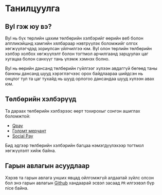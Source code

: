 # Танилцуулга

## Byl гэж юу вэ?

Byl нь бүх төрлийн цахим төлбөрийн хэлбэрийг өөрийн веб болон аппликэйшнд хамгийн хялбараар нэвтрүүлэх боломжийг олгох хөгжүүлэгчдэд зориулсан үйлчилгээ юм. Byl олон төрлийн төлбөрийн хэлбэр холбох хөгжүүлэлт болон тогтмол арчилгаанд зарцуулах цаг хугацаа болон санхүүг тань үлэмж хэмнэх болно.

Byl нь өөрийн дансанд төлбөрийн гүйлгээг хүлээн авдаггүй бөгөөд таны банкны дансанд шууд хэрэглэгчээс орох байдлаараа шийдсэн нь онцлог тул та цаг тухайд нь шууд орлогоо дансандаа шууд хүлээн авах юм.

## Төлбөрийн хэлбэрүүд

Та дараах төлбөрийн хэлбэрээс өөрт тохирохыг сонгон ашиглах боломжтой:

- [Qpay](https://qpay.mn)
- [Голомт мерчант](https://golomtbank.com/retail/cards/3749)
- [Social Pay](https://socialpay.mn/)

Бид эдгээр төлбөрийн хэлбэрийн багцаа нэмэгдүүлэхээр тогтмол хөгжүүлэлт хийж байна.

## Гарын авлагын асуудлаар

Хэрэв та гарын авлага унших явцад ойлгомжгүй алдаатай зүйлс олсон бол энэ гарын авлагын [Github](https://github.com/kitelabs-dev/byl-docs) хандаарай эсвэл засаад `PR` илгээвэл бүр nice байна.
